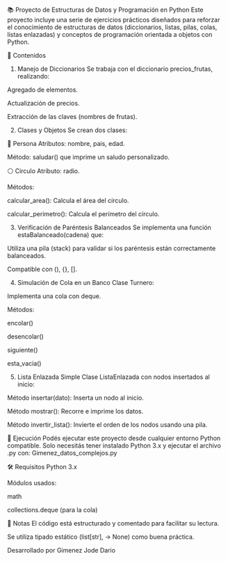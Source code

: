 📚 Proyecto de Estructuras de Datos y Programación en Python
Este proyecto incluye una serie de ejercicios prácticos diseñados para reforzar el conocimiento de estructuras de datos (diccionarios, listas, pilas, colas, listas enlazadas) y conceptos de programación orientada a objetos con Python.

🧠 Contenidos
1. Manejo de Diccionarios
Se trabaja con el diccionario precios_frutas, realizando:

Agregado de elementos.

Actualización de precios.

Extracción de las claves (nombres de frutas).

2. Clases y Objetos
Se crean dos clases:

👤 Persona
Atributos: nombre, pais, edad.

Método: saludar() que imprime un saludo personalizado.

⚪ Circulo
Atributo: radio.

Métodos:

calcular_area(): Calcula el área del círculo.

calcular_perimetro(): Calcula el perímetro del círculo.

3. Verificación de Paréntesis Balanceados
Se implementa una función estaBalanceado(cadena) que:

Utiliza una pila (stack) para validar si los paréntesis están correctamente balanceados.

Compatible con (), {}, [].

4. Simulación de Cola en un Banco
Clase Turnero:

Implementa una cola con deque.

Métodos:

encolar()

desencolar()

siguiente()

esta_vacia()

5. Lista Enlazada Simple
Clase ListaEnlazada con nodos insertados al inicio:

Método insertar(dato): Inserta un nodo al inicio.

Método mostrar(): Recorre e imprime los datos.

Método invertir_lista(): Invierte el orden de los nodos usando una pila.

🧪 Ejecución
Podés ejecutar este proyecto desde cualquier entorno Python compatible. Solo necesitás tener instalado Python 3.x y ejecutar el archivo .py con:
Gimenez_datos_complejos.py

🛠 Requisitos
Python 3.x

Módulos usados:

math

collections.deque (para la cola)

📌 Notas
El código está estructurado y comentado para facilitar su lectura.

Se utiliza tipado estático (list[str], -> None) como buena práctica.

Desarrollado por Gimenez Jode Dario